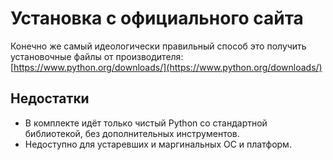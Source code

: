 # Установка с официального сайта

Конечно же самый идеологически правильный способ это получить установочные файлы от производителя:
[https://www.python.org/downloads/](https://www.python.org/downloads/)

## Недостатки

* В комплекте идёт только чистый Python со стандартной библиотекой, без дополнительных инструментов.
* Недоступно для устаревших и маргинальных ОС и платформ.